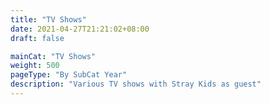 ```yaml
---
title: "TV Shows"
date: 2021-04-27T21:21:02+08:00
draft: false

mainCat: "TV Shows"
weight: 500
pageType: "By SubCat Year"
description: "Various TV shows with Stray Kids as guest"
---
```

